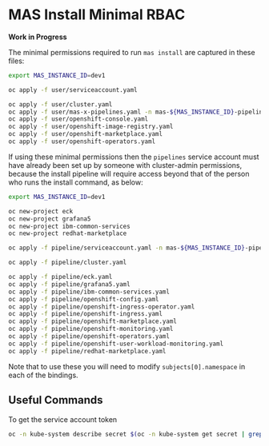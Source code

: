 MAS Install Minimal RBAC
===============================================================================
**Work in Progress**

The minimal permissions required to run `mas install` are captured in these files:

```bash
export MAS_INSTANCE_ID=dev1

oc apply -f user/serviceaccount.yaml

oc apply -f user/cluster.yaml
oc apply -f user/mas-x-pipelines.yaml -n mas-${MAS_INSTANCE_ID}-pipelines
oc apply -f user/openshift-console.yaml
oc apply -f user/openshift-image-registry.yaml
oc apply -f user/openshift-marketplace.yaml
oc apply -f user/openshift-operators.yaml
```

If using these minimal permissions then the `pipelines` service account must have already been set up by someone with cluster-admin permissions, because the install pipeline will require access beyond that of the person who runs the install command, as below:

```bash
export MAS_INSTANCE_ID=dev1

oc new-project eck
oc new-project grafana5
oc new-project ibm-common-services
oc new-project redhat-marketplace

oc apply -f pipeline/serviceaccount.yaml -n mas-${MAS_INSTANCE_ID}-pipelines

oc apply -f pipeline/cluster.yaml

oc apply -f pipeline/eck.yaml
oc apply -f pipeline/grafana5.yaml
oc apply -f pipeline/ibm-common-services.yaml
oc apply -f pipeline/openshift-config.yaml
oc apply -f pipeline/openshift-ingress-operator.yaml
oc apply -f pipeline/openshift-ingress.yaml
oc apply -f pipeline/openshift-marketplace.yaml
oc apply -f pipeline/openshift-monitoring.yaml
oc apply -f pipeline/openshift-operators.yaml
oc apply -f pipeline/openshift-user-workload-monitoring.yaml
oc apply -f pipeline/redhat-marketplace.yaml
```

Note that to use these you will need to modify `subjects[0].namespace` in each of the bindings.


## Useful Commands
To get the service account token
```bash
oc -n kube-system describe secret $(oc -n kube-system get secret | grep masinstall-sa | awk '{print $1}')
```